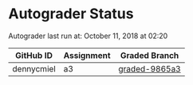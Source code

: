 # Autograder Status
Autograder last run at: October 11, 2018 at 02:20

| GitHub ID | Assignment | Graded Branch |
|-----------|------------|---------------|
| dennycmiel | a3 | [graded-9865a3](https://github.com/Fall2018COMP401-001/a3-dennycmiel/tree/graded-9865a3) | 
